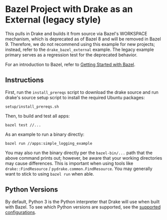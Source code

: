 # Bazel Project with Drake as an External (legacy style)

This pulls in Drake and builds it from source via Bazel's WORKSPACE mechanism,
which is deprecated as of Bazel 8 and will be removed in Bazel 9. Therefore,
we do not recommend using this example for new projects; instead, refer to
the `drake_bazel_external` example. The legacy example primary serves as a
regression test for the deprecated behavior.

For an introduction to Bazel, refer to
[Getting Started with Bazel](https://bazel.build/start).

## Instructions

First, run the `install_prereqs` script to download the drake source and run
drake's source setup script to install the required Ubuntu packages:

```
setup/install_prereqs.sh
```

Then, to build and test all apps:
```
bazel test //...
```

As an example to run a binary directly:
```
bazel run //apps:simple_logging_example
```

You may also run the binary directly per the `bazel-bin/...` path that the
above command prints out; however, be aware that your working directories may
cause differences.  This is important when using tools like
`drake::FindResource` / `pydrake.common.FindResource`.
You may generally want to stick to using `bazel run` when able.

## Python Versions

By default, Python 3 is the Python interpreter that Drake will use when built
with Bazel. To see which Python versions are supported, see the
[supported configurations](https://drake.mit.edu/developers.html#supported-configurations).
